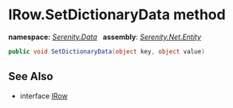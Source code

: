 # IRow.SetDictionaryData method
**namespace:** *[Serenity.Data](../../README.md#serenity.data-namespace)*   **assembly**: *[Serenity.Net.Entity](../../README.md)*

```csharp
public void SetDictionaryData(object key, object value)
```

## See Also

* interface [IRow](../IRow.md)